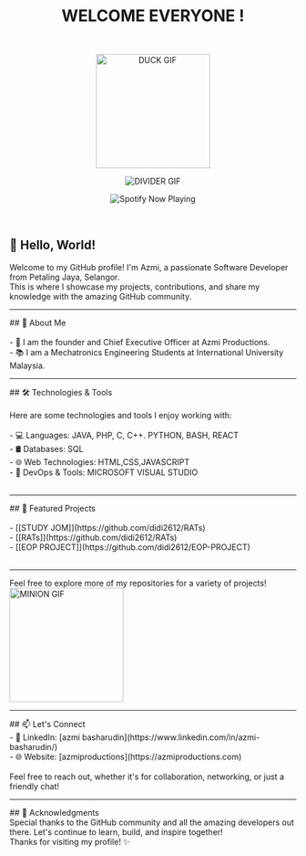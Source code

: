 <h1 align=center>
   WELCOME EVERYONE !
</h1>
<br>
<p align=center>
  <img src="https://i.pinimg.com/originals/57/61/5b/57615b8c0092a66c1d4058b1692955cc.gif" alt="DUCK GIF" width="200"/></img>
  </p>
  <p align=center>
  <img src="https://user-images.githubusercontent.com/73097560/115834477-dbab4500-a447-11eb-908a-139a6edaec5c.gif" alt="DIVIDER GIF" /></img>
  </p>

<p align="center">
  <img src="[https://spotify-github-profile.vercel.app/api/view?uid=312sckq4hebyervf4utsjawou4hm&cover_image=true&theme=novatorem&show_offline=false&background_color=121212&interchange=true&bar_color=53b14f&bar_color_cover=true](https://spotify-github-profile.kittinanx.com/api/view?uid=312sckq4hebyervf4utsjawou4hm&cover_image=true&theme=default&show_offline=true&background_color=121212&interchange=false)" alt="Spotify Now Playing" />
</p>
<br>

## 👋 Hello, World!<br>

Welcome to my GitHub profile! I'm Azmi, a passionate Software Developer from Petaling Jaya, Selangor. <br>This is where I showcase my projects, contributions, and share my knowledge with the amazing GitHub community.<br>
<hr>
## 🚀 About Me
<br><br>
- 💼 I am the founder and Chief Executive Officer at Azmi Productions.<br>
- 📚 I am a Mechatronics Engineering Students at International University Malaysia.<br>

<hr>
## 🛠️ Technologies & Tools
<br><br>
Here are some technologies and tools I enjoy working with:
<br><br>
- 💻 Languages: JAVA, PHP, C, C++. PYTHON, BASH, REACT<br>
- 🛢️ Databases: SQL<br>
- 🌐 Web Technologies: HTML,CSS,JAVASCRIPT<br>
- 🔧 DevOps & Tools: MICROSOFT VISUAL STUDIO<br><br>

<hr>
## 🌟 Featured Projects
<br><br>
- [[STUDY JOM]](https://github.com/didi2612/RATs)<br>
- [[RATs]](https://github.com/didi2612/RATs)<br>
- [[EOP PROJECT]](https://github.com/didi2612/EOP-PROJECT)<br>
<br>
<hr>
Feel free to explore more of my repositories for a variety of projects!
<br>
<img src="https://storage.googleapis.com/gweb-uniblog-publish-prod/original_images/tenor_1.gif" alt="MINION GIF" width="200"/>
<br>
<hr>
## 📫 Let's Connect
<br>
- 💼 LinkedIn: [azmi basharudin](https://www.linkedin.com/in/azmi-basharudin/)<br>
- 🌐 Website: [azmiproductions](https://azmiproductions.com)<br>
<br>
Feel free to reach out, whether it's for collaboration, networking, or just a friendly chat!
<br>
<hr>
## 🙏 Acknowledgments
<br>
Special thanks to the GitHub community and all the amazing developers out there. Let's continue to learn, build, and inspire together!
<br>
Thanks for visiting my profile! ✨
